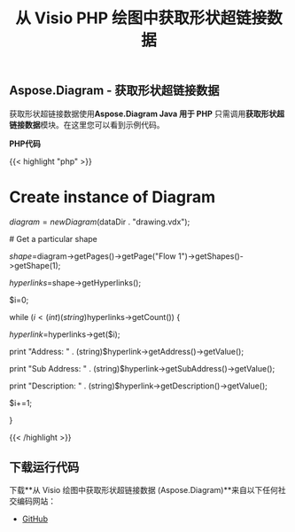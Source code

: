 ﻿---
title: 从 Visio PHP 绘图中获取形状超链接数据
type: docs
weight: 20
url: /zh/java/get-shape-hyperlink-data-from-a-visio-drawing-in-php/
---
## **Aspose.Diagram - 获取形状超链接数据**
获取形状超链接数据使用**Aspose.Diagram Java 用于 PHP** 只需调用**获取形状超链接数据**模块。在这里您可以看到示例代码。

**PHP代码**

{{< highlight "php" >}}

 # Create instance of Diagram

$diagram = new Diagram($dataDir . "drawing.vdx");

\# Get a particular shape

$shape=$diagram->getPages()->getPage("Flow 1")->getShapes()->getShape(1);

$hyperlinks=$shape->getHyperlinks();

$i=0;

while ($i<(int)(string)$hyperlinks->getCount()) {

$hyperlink=$hyperlinks->get($i);

print "Address: " . (string)$hyperlink->getAddress()->getValue();

print "Sub Address: " . (string)$hyperlink->getSubAddress()->getValue();

print "Description: " . (string)$hyperlink->getDescription()->getValue();

$i+=1;

}

{{< /highlight >}}
## **下载运行代码**
下载**从 Visio 绘图中获取形状超链接数据 (Aspose.Diagram)**来自以下任何社交编码网站：

- [GitHub](https://github.com/asposediagram/Aspose.Diagram-for-Java/blob/master/Plugins/Aspose_Diagram_Java_for_PHP/src/aspose/diagram/WorkingwithHyperlinks/GetShapeHyperlinkData.php)
